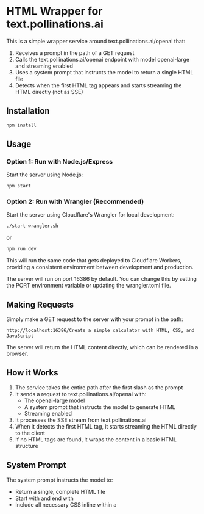 # HTML Wrapper for text.pollinations.ai

This is a simple wrapper service around text.pollinations.ai/openai that:

1. Receives a prompt in the path of a GET request
2. Calls the text.pollinations.ai/openai endpoint with model openai-large and streaming enabled
3. Uses a system prompt that instructs the model to return a single HTML file
4. Detects when the first HTML tag appears and starts streaming the HTML directly (not as SSE)

## Installation

```bash
npm install
```

## Usage

### Option 1: Run with Node.js/Express

Start the server using Node.js:

```bash
npm start
```

### Option 2: Run with Wrangler (Recommended)

Start the server using Cloudflare's Wrangler for local development:

```bash
./start-wrangler.sh
```

or

```bash
npm run dev
```

This will run the same code that gets deployed to Cloudflare Workers, providing a consistent environment between development and production.

The server will run on port 16386 by default. You can change this by setting the PORT environment variable or updating the wrangler.toml file.

## Making Requests

Simply make a GET request to the server with your prompt in the path:

```
http://localhost:16386/Create a simple calculator with HTML, CSS, and JavaScript
```

The server will return the HTML content directly, which can be rendered in a browser.

## How it Works

1. The service takes the entire path after the first slash as the prompt
2. It sends a request to text.pollinations.ai/openai with:
   - The openai-large model
   - A system prompt that instructs the model to generate HTML
   - Streaming enabled
3. It processes the SSE stream from text.pollinations.ai
4. When it detects the first HTML tag, it starts streaming the HTML directly to the client
5. If no HTML tags are found, it wraps the content in a basic HTML structure

## System Prompt

The system prompt instructs the model to:
- Return a single, complete HTML file
- Start with <!DOCTYPE html> and end with </html>
- Include all necessary CSS inline within a <style> tag
- Include all necessary JavaScript within <script> tags
- Make the design clean, modern, and responsive

## Deployment to websim.pollinations.ai

To deploy this service to websim.pollinations.ai:

1. Make sure the service is working correctly locally using Wrangler
2. Deploy using Wrangler:
   ```bash
   npm run deploy
   ```

   Or manually:
   ```bash
   npx wrangler deploy
   ```

Once deployed, you can access the service at:
```
https://websim.pollinations.ai/Create a simple calculator with HTML, CSS, and JavaScript
```

Note: The deployment configuration is defined in the wrangler.toml file.
